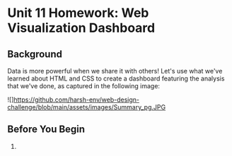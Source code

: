 # Unit 11 Homework: Web Visualization Dashboard 

## Background

Data is more powerful when we share it with others! Let's use what we've learned about HTML and CSS to create a dashboard featuring the analysis that we've done, as captured in the following image:

 ![]https://github.com/harsh-env/web-design-challenge/blob/main/assets/images/Summary_pg.JPG

## Before You Begin

1. 


